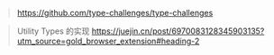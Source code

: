 > https://github.com/type-challenges/type-challenges

> Utility Types 的实现 https://juejin.cn/post/6970083128345903135?utm_source=gold_browser_extension#heading-2
